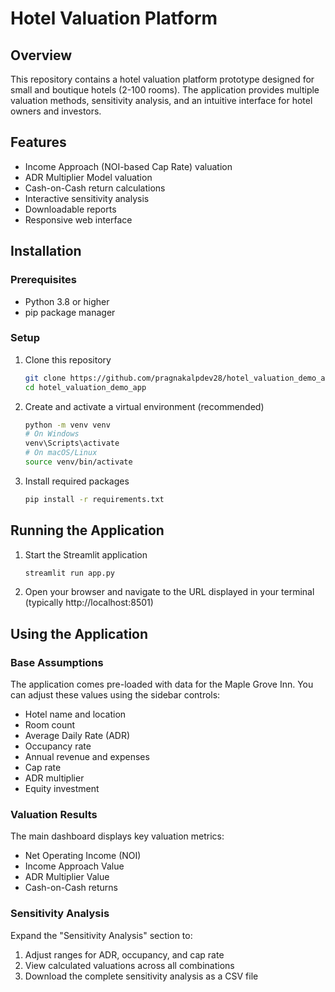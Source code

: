 # Hotel Valuation Platform

## Overview
This repository contains a hotel valuation platform prototype designed for small and boutique hotels (2-100 rooms). The application provides multiple valuation methods, sensitivity analysis, and an intuitive interface for hotel owners and investors.

## Features
- Income Approach (NOI-based Cap Rate) valuation
- ADR Multiplier Model valuation
- Cash-on-Cash return calculations
- Interactive sensitivity analysis
- Downloadable reports
- Responsive web interface

## Installation

### Prerequisites
- Python 3.8 or higher
- pip package manager

### Setup
1. Clone this repository
   ```bash
   git clone https://github.com/pragnakalpdev28/hotel_valuation_demo_app.git
   cd hotel_valuation_demo_app
   ```

2. Create and activate a virtual environment (recommended)
   ```bash
   python -m venv venv
   # On Windows
   venv\Scripts\activate
   # On macOS/Linux
   source venv/bin/activate
   ```

3. Install required packages
   ```bash
   pip install -r requirements.txt
   ```

## Running the Application

1. Start the Streamlit application
   ```bash
   streamlit run app.py
   ```

2. Open your browser and navigate to the URL displayed in your terminal (typically http://localhost:8501)

## Using the Application

### Base Assumptions
The application comes pre-loaded with data for the Maple Grove Inn. You can adjust these values using the sidebar controls:

- Hotel name and location
- Room count
- Average Daily Rate (ADR)
- Occupancy rate
- Annual revenue and expenses
- Cap rate
- ADR multiplier
- Equity investment

### Valuation Results
The main dashboard displays key valuation metrics:
- Net Operating Income (NOI)
- Income Approach Value
- ADR Multiplier Value
- Cash-on-Cash returns

### Sensitivity Analysis
Expand the "Sensitivity Analysis" section to:
1. Adjust ranges for ADR, occupancy, and cap rate
2. View calculated valuations across all combinations
3. Download the complete sensitivity analysis as a CSV file
